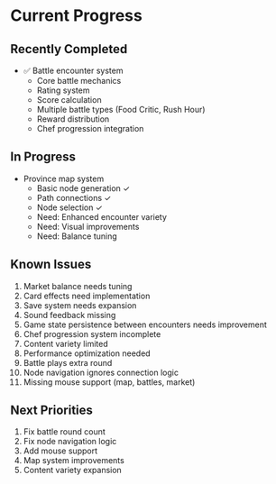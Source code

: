# Current Progress

## Recently Completed
- ✅ Battle encounter system
  - Core battle mechanics
  - Rating system
  - Score calculation
  - Multiple battle types (Food Critic, Rush Hour)
  - Reward distribution
  - Chef progression integration

## In Progress
- Province map system
  - Basic node generation ✓
  - Path connections ✓
  - Node selection ✓
  - Need: Enhanced encounter variety
  - Need: Visual improvements
  - Need: Balance tuning

## Known Issues
1. Market balance needs tuning
2. Card effects need implementation
3. Save system needs expansion
4. Sound feedback missing
5. Game state persistence between encounters needs improvement
6. Chef progression system incomplete
7. Content variety limited
8. Performance optimization needed
9. Battle plays extra round
10. Node navigation ignores connection logic
11. Missing mouse support (map, battles, market)

## Next Priorities
1. Fix battle round count
2. Fix node navigation logic
3. Add mouse support
4. Map system improvements
5. Content variety expansion




